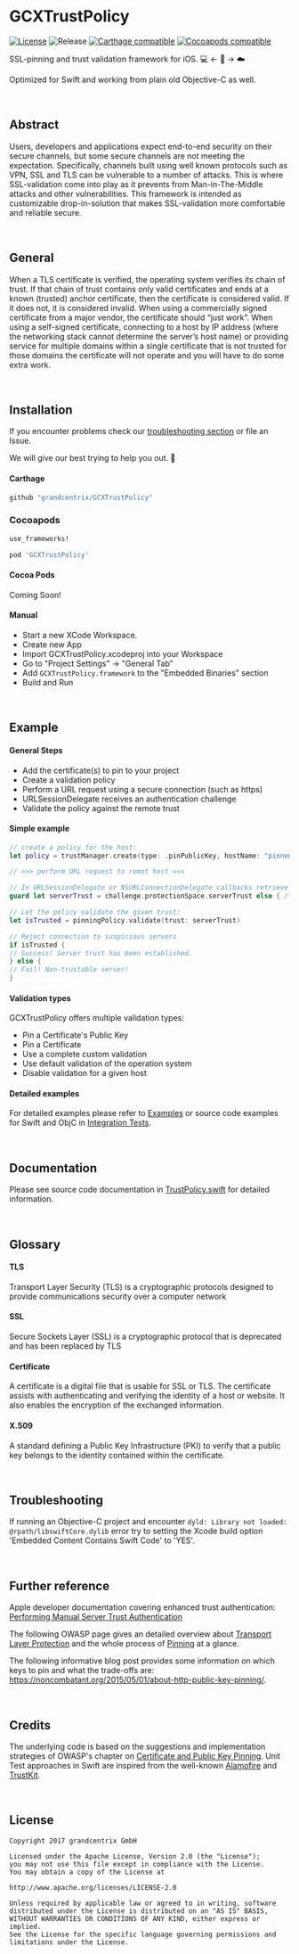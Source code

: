 # GCXTrustPolicy
[![License](https://img.shields.io/badge/License-Apache%202.0-blue.svg)](https://opensource.org/licenses/Apache-2.0) ![Release](https://img.shields.io/github/release/grandcentrix/GCXTrustPolicy.svg) [![Carthage compatible](https://img.shields.io/badge/Carthage-compatible-4BC51D.svg?style=flat)](https://github.com/Carthage/Carthage)  [![Cocoapods compatible](https://img.shields.io/cocoapods/v/GCXTrustPolicy.svg)](https://cocoapods.org/)


SSL-pinning and trust validation framework for iOS.  💻  <- 👮 -> ☁️

Optimized for Swift and working from plain old Objective-C as well.

<br />

## Abstract

Users, developers and applications expect end-to-end security on their secure channels, but some secure channels are not meeting the expectation. Specifically, channels built using well known protocols such as VPN, SSL and TLS can be vulnerable to a number of attacks. This is where SSL-validation come into play as it prevents from Man-in-The-Middle attacks and other vulnerabilities.
This framework is intended as customizable drop-in-solution that makes SSL-validation more comfortable and reliable secure.


<br />

## General

When a TLS certificate is verified, the operating system verifies its chain of trust. If that chain of trust contains only valid certificates and ends at a known (trusted) anchor certificate, then the certificate is considered valid. If it does not, it is considered invalid. When using a commercially signed certificate from a major vendor, the certificate should “just work”.
When using a self-signed certificate, connecting to a host by IP address (where the networking stack cannot determine the server’s host name) or providing service for multiple domains within a single certificate that is not trusted for those domains the certificate will not operate and you will have to do some extra work.

<br />

## Installation

If you encounter problems check our [troubleshooting section](#Troubleshooting) or file an Issue.

We will give our best trying to help you out. 🙂


#### Carthage

```ruby
github "grandcentrix/GCXTrustPolicy"
```

### Cocoapods

```ruby
use_frameworks!

pod 'GCXTrustPolicy'

```

#### Cocoa Pods

Coming Soon!  


#### Manual

- Start a new XCode Workspace.
- Create new App
- Import GCXTrustPolicy.xcodeproj into your Workspace
- Go to "Project Settings" -> "General Tab"
- Add `GCXTrustPolicy.framework` to the "Embedded Binaries" section
- Build and Run

<br />

## Example

#### General Steps

* Add the certificate(s) to pin to your project
* Create a validation policy 
* Perform a URL request using a secure connection (such as https)
* URLSessionDelegate receives an authentication challenge
* Validate the policy against the remote trust


#### Simple example 

```swift
// create a policy for the host:
let policy = trustManager.create(type: .pinPublicKey, hostName: "pinnedHost.com")

// >>> perform URL request to remot host <<<

// In URLSessionDelegate or NSURLConnectionDelegate callbacks retrieve the remote trust on authentication challenge:
guard let serverTrust = challenge.protectionSpace.serverTrust else { /* handle case ... */ }

// Let the policy validate the given trust:
let isTrusted = pinningPolicy.validate(trust: serverTrust)

// Reject connection to suspicious servers
if isTrusted {
// Success! Server trust has been established.
} else {
// Fail! Non-trustable server!
}

```

#### Validation types

GCXTrustPolicy offers multiple validation types:

- Pin a Certificate's Public Key
- Pin a Certificate
- Use a complete custom validation
- Use default validation of the operation system
- Disable validation for a given host


#### Detailed examples

For detailed examples please refer to [Examples](Examples.md) or source code examples for Swift and ObjC in [Integration Tests](https://github.com/grandcentrix/GCXTrustPolicy/tree/feature/swift4x/GCXTrustPolicyTests/Integration%20Tests).

<br />

## Documentation

Please see source code documentation in [TrustPolicy.swift](GCXTrustPolicy/TrustPolicy.swift) for detailed information.

<br />

## Glossary

#### TLS
Transport Layer Security (TLS) is a cryptographic protocols designed to provide communications security over a computer network

#### SSL
Secure Sockets Layer (SSL) is a cryptographic protocol that is deprecated and has been replaced by TLS

#### Certificate
A certificate is a digital file that is usable for SSL or TLS. The certificate assists with authenticating and verifying the identity of a host or website. It also enables the encryption of the exchanged information.

#### X.509
A standard defining a Public Key Infrastructure (PKI) to verify that a public key belongs to the identity contained within the certificate.

<br />

## Troubleshooting

If running an Objective-C project and encounter `dyld: Library not loaded: @rpath/libswiftCore.dylib` error try to setting the Xcode build option 'Embedded Content Contains Swift Code' to 'YES'.

<br />

## Further reference

Apple developer documentation covering enhanced trust authentication: 
[Performing Manual Server Trust Authentication](https://developer.apple.com/documentation/foundation/url_loading_system/handling_an_authentication_challenge/performing_manual_server_trust_authentication)

The following OWASP page gives an detailed overview about [Transport Layer Protection](https://www.owasp.org/index.php/Transport_Layer_Protection_Cheat_Sheet) and the whole process of [Pinning](https://www.owasp.org/index.php/Pinning_Cheat_Sheet) at a glance.

The following informative blog post provides some information on which keys to pin and what the trade-offs are: https://noncombatant.org/2015/05/01/about-http-public-key-pinning/.

<br />

## Credits

The underlying code is based on the suggestions and implementation strategies of OWASP's chapter on [Certificate and Public Key Pinning](https://www.owasp.org/index.php/Certificate_and_Public_Key_Pinning). Unit Test approaches in Swift are inspired from the well-known [Alamofire](https://github.com/Alamofire/Alamofire) and [TrustKit](https://github.com/datatheorem/TrustKit).

<br />

## License

```
Copyright 2017 grandcentrix GmbH

Licensed under the Apache License, Version 2.0 (the "License");
you may not use this file except in compliance with the License.
You may obtain a copy of the License at

http://www.apache.org/licenses/LICENSE-2.0

Unless required by applicable law or agreed to in writing, software
distributed under the License is distributed on an "AS IS" BASIS,
WITHOUT WARRANTIES OR CONDITIONS OF ANY KIND, either express or implied.
See the License for the specific language governing permissions and
limitations under the License.
```

<br />

